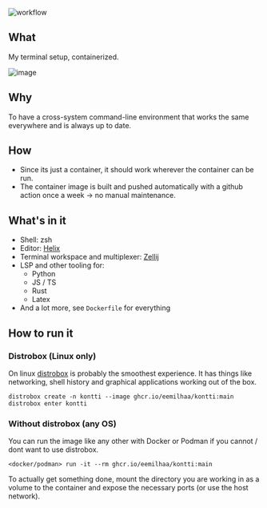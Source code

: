 ![workflow](https://github.com/eemilhaa/kontti/actions/workflows/build.yml/badge.svg)

## What
My terminal setup, containerized.

![image](https://github.com/eemilhaa/kontti/assets/70660230/4ca023d3-6695-44ed-96ff-115a5219d7f0)

## Why
To have a cross-system command-line environment that works the same everywhere
and is always up to date.

## How
- Since its just a container, it should work wherever the container can be run.
- The container image is built and pushed automatically with a github action
  once a week -> no manual maintenance.

## What's in it
- Shell: zsh
- Editor: [Helix](https://github.com/helix-editor/helix)
- Terminal workspace and multiplexer: [Zellij](https://github.com/zellij-org/zellij)
- LSP and other tooling for:
  - Python
  - JS / TS
  - Rust
  - Latex
- And a lot more, see `Dockerfile` for everything

## How to run it

### Distrobox (Linux only)
On linux [distrobox](https://github.com/89luca89/distrobox) is probably the
smoothest experience. It has things like networking, shell history and graphical
applications working out of the box.
```console
distrobox create -n kontti --image ghcr.io/eemilhaa/kontti:main
distrobox enter kontti
```

### Without distrobox (any OS)
You can run the image like any other with Docker or Podman if you cannot / dont
want to use distrobox.
```console
<docker/podman> run -it --rm ghcr.io/eemilhaa/kontti:main
```
To actually get something done, mount the directory you are working in as
a volume to the container and expose the necessary ports (or use the host
network).
